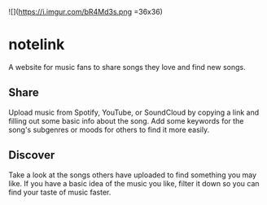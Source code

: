 ![](https://i.imgur.com/bR4Md3s.png =36x36)
# notelink
A website for music fans to share songs they love and find new songs.

## Share
Upload music from Spotify, YouTube, or SoundCloud by copying a link and filling out some basic info about the song. Add some keywords for the song's subgenres or moods for others to find it more easily.

## Discover
Take a look at the songs others have uploaded to find something you may like. If you have a basic idea of the music you like, filter it down so you can find your taste of music faster.